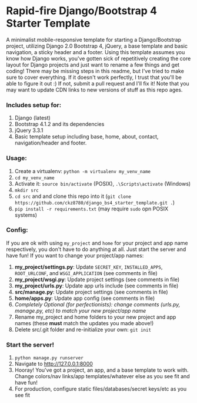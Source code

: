 # Rapid-fire Django/Bootstrap 4 Starter Template

A minimalist mobile-responsive template for starting a Django/Bootstrap project, utilizing Django 2.0 Bootstrap 4, jQuery, a base template and basic navigation, a sticky header and a footer. Using this template assumes you know how Django works, you've gotten sick of repetitively creating the core layout for Django projects and just want to rename a few things and get coding! There may be missing steps in this readme, but I've tried to make sure to cover everything. If it doesn't work perfectly, I trust that you'll be able to figure it out :) If not, submit a pull request and I'll fix it! Note that you may want to update CDN links to new versions of stuff as this repo ages.

### Includes setup for:

1. Django (latest)
2. Bootstrap 4.1.2 and its dependencies
3. jQuery 3.3.1
4. Basic template setup including base, home, about, contact, navigation/header and footer.

### Usage:

1. Create a virtualenv: `python -m virtualenv my_venv_name`
2. `cd my_venv_name`
3. Activate it: `source bin/activate` (POSIX), `.\Scripts\activate` (Windows)
4. `mkdir src`
5. `cd src` and and clone this repo into it (`git clone https://github.com/ckz8780/django_bs4_starter_template.git .`)
6. `pip install -r requirements.txt` (may require `sudo` opn POSIX systems)

### Config:

If you are ok with using `my_project` and `home` for your project and app name respectively, you don't have to do anything at all. Just start the server and have fun! If you want to change your project/app names:

1. **my_project/settings.py**: Update `SECRET_KEY`, `INSTALLED_APPS`, `ROOT_URLCONF`, and `WSGI_APPLICATION` (see comments in file)
2. **my_project/wsgi.py**: Update project settings (see comments in file)
3. **my_project/urls.py**: Update app urls include (see comments in file)
4. **src/manage.py**: Update project settings (see comments in file)
5. **home/apps.py**: Update app config (see comments in file)
6. *Completely Optional (for perfectionists): change comments (urls.py, manage.py, etc) to match your new project/app name*
7. Rename my_project and home folders to your new project and app names (these **must** match the updates you made above!)
8. Delete src/.git folder and re-initialize your own: `git init`

### Start the server!

1. `python manage.py runserver`
2. Navigate to http://127.0.0.1:8000
3. Hooray! You've got a project, an app, and a base template to work with. Change colors/nav links/app templates/whatever else as you see fit and have fun!
4. For production, configure static files/databases/secret keys/etc as you see fit


